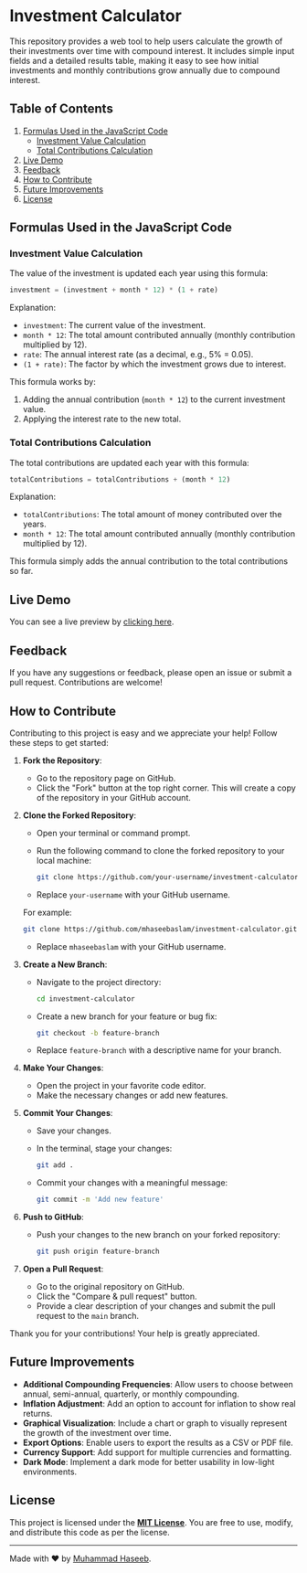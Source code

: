 # Investment Calculator

This repository provides a web tool to help users calculate the growth of their investments over time with compound interest. It includes simple input fields and a detailed results table, making it easy to see how initial investments and monthly contributions grow annually due to compound interest.

## Table of Contents

1. [Formulas Used in the JavaScript Code](#formulas-used-in-the-javascript-code)
   - [Investment Value Calculation](#investment-value-calculation)
   - [Total Contributions Calculation](#total-contributions-calculation)
2. [Live Demo](#live-demo)
3. [Feedback](#feedback)
4. [How to Contribute](#how-to-contribute)
5. [Future Improvements](#future-improvements)
6. [License](#license)

## Formulas Used in the JavaScript Code

### Investment Value Calculation

The value of the investment is updated each year using this formula:

```javascript
investment = (investment + month * 12) * (1 + rate)
```

Explanation:

- `investment`: The current value of the investment.
- `month * 12`: The total amount contributed annually (monthly contribution multiplied by 12).
- `rate`: The annual interest rate (as a decimal, e.g., 5% = 0.05).
- `(1 + rate)`: The factor by which the investment grows due to interest.

This formula works by:

1. Adding the annual contribution (`month * 12`) to the current investment value.
2. Applying the interest rate to the new total.

### Total Contributions Calculation

The total contributions are updated each year with this formula:

```javascript
totalContributions = totalContributions + (month * 12)
```

Explanation:

- `totalContributions`: The total amount of money contributed over the years.
- `month * 12`: The total amount contributed annually (monthly contribution multiplied by 12).

This formula simply adds the annual contribution to the total contributions so far.

## Live Demo

You can see a live preview by [clicking here](https://mhaseebaslam.github.io/investment-calculator/).

## Feedback

If you have any suggestions or feedback, please open an issue or submit a pull request. Contributions are welcome!

## How to Contribute

Contributing to this project is easy and we appreciate your help! Follow these steps to get started:

1. **Fork the Repository**:
   - Go to the repository page on GitHub.
   - Click the "Fork" button at the top right corner. This will create a copy of the repository in your GitHub account.

2. **Clone the Forked Repository**:
   - Open your terminal or command prompt.
   - Run the following command to clone the forked repository to your local machine:

     ```bash
     git clone https://github.com/your-username/investment-calculator.git
     ```

   - Replace `your-username` with your GitHub username.

   For example:

     ```bash
     git clone https://github.com/mhaseebaslam/investment-calculator.git
     ```

   - Replace `mhaseebaslam` with your GitHub username.

3. **Create a New Branch**:
   - Navigate to the project directory:

     ```bash
     cd investment-calculator
     ```

   - Create a new branch for your feature or bug fix:

     ```bash
     git checkout -b feature-branch
     ```

   - Replace `feature-branch` with a descriptive name for your branch.

4. **Make Your Changes**:
   - Open the project in your favorite code editor.
   - Make the necessary changes or add new features.

5. **Commit Your Changes**:
   - Save your changes.
   - In the terminal, stage your changes:

     ```bash
     git add .
     ```

   - Commit your changes with a meaningful message:

     ```bash
     git commit -m 'Add new feature'
     ```

6. **Push to GitHub**:
   - Push your changes to the new branch on your forked repository:

     ```bash
     git push origin feature-branch
     ```

7. **Open a Pull Request**:
   - Go to the original repository on GitHub.
   - Click the "Compare & pull request" button.
   - Provide a clear description of your changes and submit the pull request to the `main` branch.

Thank you for your contributions! Your help is greatly appreciated.

## Future Improvements

- **Additional Compounding Frequencies**: Allow users to choose between annual, semi-annual, quarterly, or monthly compounding.
- **Inflation Adjustment**: Add an option to account for inflation to show real returns.
- **Graphical Visualization**: Include a chart or graph to visually represent the growth of the investment over time.
- **Export Options**: Enable users to export the results as a CSV or PDF file.
- **Currency Support**: Add support for multiple currencies and formatting.
- **Dark Mode**: Implement a dark mode for better usability in low-light environments.

## License

This project is licensed under the **[MIT License](LICENSE)**. You are free to use, modify, and distribute this code as per the license.

---

Made with ❤️ by [Muhammad Haseeb](https://github.com/mhaseebaslam).
